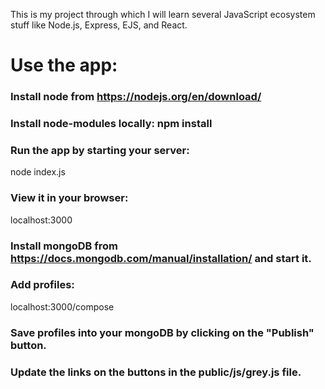 This is my project through which I will learn several JavaScript ecosystem stuff like Node.js, Express, EJS, and React.

# Use the app:

### Install node from https://nodejs.org/en/download/

###  Install node-modules locally: npm install

### Run the app by starting your server:

node index.js

### View it in your browser:

localhost:3000

### Install mongoDB from https://docs.mongodb.com/manual/installation/ and start it.

### Add profiles:

localhost:3000/compose

### Save profiles into your mongoDB by clicking on the "Publish" button.

### Update the links on the buttons in the public/js/grey.js file. 